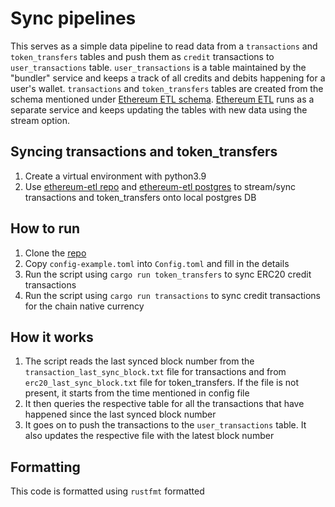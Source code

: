 # Sync pipelines
This serves as a simple data pipeline to read data from a `transactions` and `token_transfers` tables and push them as `credit` transactions to `user_transactions` table. `user_transactions` is a table maintained by the "bundler" service and keeps a track of all credits and debits happening for a user's wallet. `transactions` and `token_transfers` tables are created from the schema mentioned under [Ethereum ETL schema](https://github.com/blockchain-etl/ethereum-etl-postgres/tree/master/schema). [Ethereum ETL](https://github.com/blockchain-etl/ethereum-etl/) runs as a separate service and keeps updating the tables with new data using the stream option.</br>

## Syncing transactions and token_transfers
1. Create a virtual environment with python3.9
2. Use [ethereum-etl repo](https://github.com/blockchain-etl/ethereum-etl/) and [ethereum-etl postgres](https://github.com/blockchain-etl/ethereum-etl-postgres) to stream/sync transactions and token_transfers onto local postgres DB

## How to run
1. Clone the [repo](https://github.com/roverxio/toadplatform)
2. Copy `config-example.toml` into `Config.toml` and fill in the details
3. Run the script using `cargo run token_transfers` to sync ERC20 credit transactions
4. Run the script using `cargo run transactions` to sync credit transactions for the chain native currency

## How it works
1. The script reads the last synced block number from the `transaction_last_sync_block.txt` file for transactions and from `erc20_last_sync_block.txt` file for token_transfers. If the file is not present, it starts from the time mentioned in config file
2. It then queries the respective table for all the transactions that have happened since the last synced block number
3. It goes on to push the transactions to the `user_transactions` table. It also updates the respective file with the latest block number

## Formatting
This code is formatted using `rustfmt` formatted